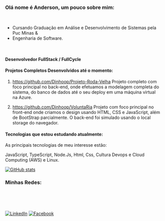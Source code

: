 ### Olá nome é Anderson, um pouco sobre mim:
<br>

* Cursando Graduação em Análise e Desenvolvimento de Sistemas pela Puc Minas &
* Engenharia de Software.
<br>


#### Desenvolvedor FullStack / FullCycle ####

#### Projetos Completos Desenvolvidos até o momento:


1. https://github.com/Dinhoop/Projeto-Roda-Velha
   Projeto completo com foco principal no back-end, onde efetuamos a modelagem completa do sistema, do banco de dados até o seu deploy em uma máquina virtual na Azure.

3. https://github.com/Dinhoop/VoluntaRia
   Projeto com foco principal no front-end onde criamos o design usando HTML, CSS e JavaScript, além de BootStrap parcialmente. O back-end foi simulado usando o local storage do navegador.
   

#### Tecnologias que estou estudando atualmente: ####

As principais tecnologias de meu interesse estão:

JavaScript, TypeScript, Node.Js, Html, Css, Cultura Devops e Cloud Computing (AWS) e Linux.

[![GitHub stats](https://github-readme-stats.vercel.app/api?username=dinhoop&show_icons=true&&hide=prs,issues,contribs)](https://github.com/dinhoop/github-readme-stats)

 
### Minhas Redes:

<br>
<br>
<br>


[![LinkedIn](https://img.shields.io/badge/linkedin-%230077B5.svg?style=for-the-badge&logo=linkedin&logoColor=white)](https://www.linkedin.com/in/anderson-gomes-dinhoop/)
[![Facebook](https://img.shields.io/badge/Facebook-%231877F2.svg?style=for-the-badge&logo=Facebook&logoColor=white)](https://www.facebook.com/anderson.dinho.op)


<br>




<!--
![SASS](https://img.shields.io/badge/Sass-CC6699?style=for-the-badge&logo=sass&logoColor=white)
![NODEJS](https://img.shields.io/badge/Node.js-43853D?style=for-the-badge&logo=node.js&logoColor=white)
![REACT](https://img.shields.io/badge/React-20232A?style=for-the-badge&logo=react&logoColor=61DAFB)
![TAILWIND](https://img.shields.io/badge/Tailwind_CSS-38B2AC?style=for-the-badge&logo=tailwind-css&logoColor=white)
![MONGODNB](https://img.shields.io/badge/MongoDB-4EA94B?style=for-the-badge&logo=mongodb&logoColor=white)
![FIREBASE](https://img.shields.io/badge/firebase-%23039BE5.svg?style=for-the-badge&logo=firebase)
![TYPESCRIPT](https://img.shields.io/badge/TypeScript-007ACC?style=for-the-badge&logo=typescript&logoColor=white)
![Next JS](https://img.shields.io/badge/Next-black?style=for-the-badge&logo=next.js&logoColor=white)
![Docker Automated build](https://img.shields.io/docker/automated/dinhoop/dinhoop?logo=docker&label=Docker)
![MARKDOWN](https://img.shields.io/badge/Markdown-000000?style=for-the-badge&logo=markdown&logoColor=white)



## Tecnologias que estou estudando atualmente: 
\_
\_
\_



 ![FLUTTER](https://img.shields.io/badge/Flutter-02569B?style=for-the-badge&logo=flutter&logoColor=white)
 ![SHE SCRIPT]( 	https://img.shields.io/badge/Shell_Script-121011?style=for-the-badge&logo=gnu-bash&logoColor=white)
 ![PRISMA](https://img.shields.io/badge/Prisma-3982CE?style=for-the-badge&logo=Prisma&logoColor=white)
 ![VUE](https://img.shields.io/badge/Vue.js-35495E?style=for-the-badge&logo=vue.js&logoColor=4FC08D)
 ![PYTHON](https://img.shields.io/badge/Python-3776AB?style=for-the-badge&logo=python&logoColor=white)
 ![MYSQL](https://img.shields.io/badge/MySQL-005C84?style=for-the-badge&logo=mysql&logoColor=white)

**Dinhoop/dinhoop** is a ✨ _special_ ✨ repository because its `README.md` (this file) appears on your GitHub profile.

Here are some ideas to get you started:

- 🔭 I’m currently working on ...
- 🌱 I’m currently learning ...
- 👯 I’m looking to collaborate on ...
- 🤔 I’m looking for help with ...
- 💬 Ask me about ...
- 📫 How to reach me: ...
- 😄 Pronouns: ...
- ⚡ Fun fact: ...
-->
